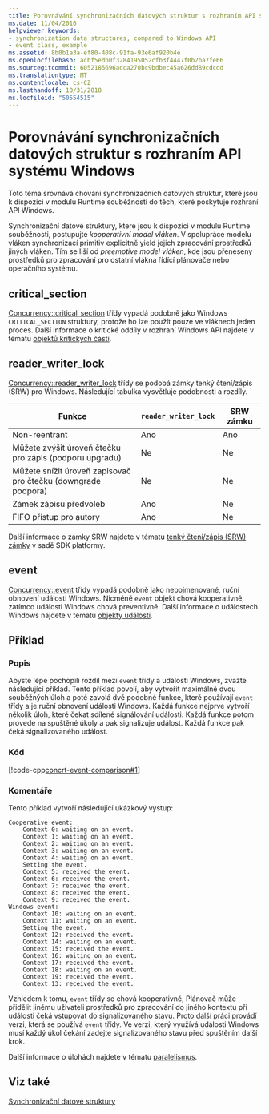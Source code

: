 ```yaml
---
title: Porovnávání synchronizačních datových struktur s rozhraním API systému Windows
ms.date: 11/04/2016
helpviewer_keywords:
- synchronization data structures, compared to Windows API
- event class, example
ms.assetid: 8b0b1a3a-ef80-408c-91fa-93e6af920b4e
ms.openlocfilehash: acbf5edb0f3284195052cfb3f4447f0b2ba7fe66
ms.sourcegitcommit: 6052185696adca270bc9bdbec45a626dd89cdcdd
ms.translationtype: MT
ms.contentlocale: cs-CZ
ms.lasthandoff: 10/31/2018
ms.locfileid: "50554515"
---
```

# <a name="comparing-synchronization-data-structures-to-the-windows-api"></a>Porovnávání synchronizačních datových struktur s rozhraním API systému Windows

Toto téma srovnává chování synchronizačních datových struktur, které jsou k dispozici v modulu Runtime souběžnosti do těch, které poskytuje rozhraní API Windows.

Synchronizační datové struktury, které jsou k dispozici v modulu Runtime souběžnosti, postupujte *kooperativní model vláken*. V spolupráce modelu vláken synchronizací primitiv explicitně yield jejich zpracování prostředků jiných vláken. Tím se liší od *preemptive model vláken*, kde jsou přeneseny prostředků pro zpracování pro ostatní vlákna řídící plánovače nebo operačního systému.

## <a name="criticalsection"></a>critical_section

[Concurrency::critical_section](../../parallel/concrt/reference/critical-section-class.md) třídy vypadá podobně jako Windows `CRITICAL_SECTION` struktury, protože ho lze použít pouze ve vláknech jeden proces. Další informace o kritické oddíly v rozhraní Windows API najdete v tématu [objektů kritických části](/windows/desktop/Sync/critical-section-objects).

## <a name="readerwriterlock"></a>reader_writer_lock

[Concurrency::reader_writer_lock](../../parallel/concrt/reference/reader-writer-lock-class.md) třídy se podobá zámky tenký čtení/zápis (SRW) pro Windows. Následující tabulka vysvětluje podobnosti a rozdíly.

|Funkce|`reader_writer_lock`|SRW zámku|
|-------------|--------------------------|--------------|
|Non-reentrant|Ano|Ano|
|Můžete zvýšit úroveň čtečku pro zápis (podporu upgradu)|Ne|Ne|
|Můžete snížit úroveň zapisovač pro čtečku (downgrade podpora)|Ne|Ne|
|Zámek zápisu předvoleb|Ano|Ne|
|FIFO přístup pro autory|Ano|Ne|

Další informace o zámky SRW najdete v tématu [tenký čtení/zápis (SRW) zámky](https://msdn.microsoft.com/library/windows/desktop/aa904937) v sadě SDK platformy.

## <a name="event"></a>event

[Concurrency::event](../../parallel/concrt/reference/event-class.md) třídy vypadá podobně jako nepojmenované, ruční obnovení události Windows. Nicméně `event` objekt chová kooperativně, zatímco události Windows chová preventivně. Další informace o událostech Windows najdete v tématu [objekty událostí](/windows/desktop/Sync/event-objects).

## <a name="example"></a>Příklad

### <a name="description"></a>Popis

Abyste lépe pochopili rozdíl mezi `event` třídy a události Windows, zvažte následující příklad. Tento příklad povolí, aby vytvořit maximálně dvou souběžných úloh a poté zavolá dvě podobné funkce, které používají `event` třídy a je ruční obnovení události Windows. Každá funkce nejprve vytvoří několik úloh, které čekat sdílené signálování události. Každá funkce potom provede na spuštěné úkoly a pak signalizuje událost. Každá funkce pak čeká signalizovaného událost.

### <a name="code"></a>Kód

[!code-cpp[concrt-event-comparison#1](../../parallel/concrt/codesnippet/cpp/comparing-synchronization-data-structures-to-the-windows-api_1.cpp)]

### <a name="comments"></a>Komentáře

Tento příklad vytvoří následující ukázkový výstup:

```Output
Cooperative event:
    Context 0: waiting on an event.
    Context 1: waiting on an event.
    Context 2: waiting on an event.
    Context 3: waiting on an event.
    Context 4: waiting on an event.
    Setting the event.
    Context 5: received the event.
    Context 6: received the event.
    Context 7: received the event.
    Context 8: received the event.
    Context 9: received the event.
Windows event:
    Context 10: waiting on an event.
    Context 11: waiting on an event.
    Setting the event.
    Context 12: received the event.
    Context 14: waiting on an event.
    Context 15: received the event.
    Context 16: waiting on an event.
    Context 17: received the event.
    Context 18: waiting on an event.
    Context 19: received the event.
    Context 13: received the event.
```

Vzhledem k tomu, `event` třídy se chová kooperativně, Plánovač může přidělit jinému uživateli prostředků pro zpracování do jiného kontextu při události čeká vstupovat do signalizovaného stavu. Proto další práci provádí verzi, která se používá `event` třídy. Ve verzi, který využívá události Windows musí každý úkol čekání zadejte signalizovaného stavu před spuštěním další krok.

Další informace o úlohách najdete v tématu [paralelismus](../../parallel/concrt/task-parallelism-concurrency-runtime.md).

## <a name="see-also"></a>Viz také

[Synchronizační datové struktury](../../parallel/concrt/synchronization-data-structures.md)
